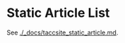 # Static Article List

See [./_docs/taccsite_static_article.md](./_docs/taccsite_static_article.md).
